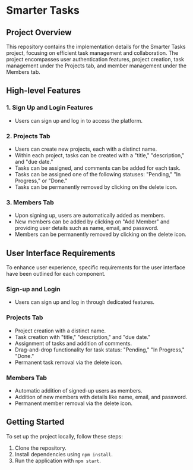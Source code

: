 # Smarter Tasks 

## Project Overview

This repository contains the implementation details for the Smarter Tasks project, focusing on efficient task management and collaboration. The project encompasses user authentication features, project creation, task management under the Projects tab, and member management under the Members tab.

## High-level Features

### 1. Sign Up and Login Features

- Users can sign up and log in to access the platform.

### 2. Projects Tab

- Users can create new projects, each with a distinct name.
- Within each project, tasks can be created with a "title," "description," and "due date."
- Tasks can be assigned, and comments can be added for each task.
- Tasks can be assigned one of the following statuses: "Pending," "In Progress," or "Done."
- Tasks can be permanently removed by clicking on the delete icon.

### 3. Members Tab

- Upon signing up, users are automatically added as members.
- New members can be added by clicking on "Add Member" and providing user details such as name, email, and password.
- Members can be permanently removed by clicking on the delete icon.

## User Interface Requirements

To enhance user experience, specific requirements for the user interface have been outlined for each component.

### Sign-up and Login

- Users can sign up and log in through dedicated features.

### Projects Tab

- Project creation with a distinct name.
- Task creation with "title," "description," and "due date."
- Assignment of tasks and addition of comments.
- Drag-and-drop functionality for task status: "Pending," "In Progress," "Done."
- Permanent task removal via the delete icon.

### Members Tab

- Automatic addition of signed-up users as members.
- Addition of new members with details like name, email, and password.
- Permanent member removal via the delete icon.

## Getting Started

To set up the project locally, follow these steps:

1. Clone the repository.
2. Install dependencies using `npm install`.
3. Run the application with `npm start`.